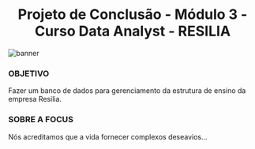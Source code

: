 
# <center>Projeto de Conclusão -  Módulo 3 - Curso Data Analyst - RESILIA</center>


![banner](https://user-images.githubusercontent.com/40433498/187044874-b792245b-3789-445b-bf01-1a394e0d2149.gif)


### OBJETIVO
Fazer um  banco de dados para gerenciamento da estrutura de ensino da empresa Resilia.

### SOBRE A FOCUS

Nós acreditamos que a vida fornecer complexos deseavios...





 
